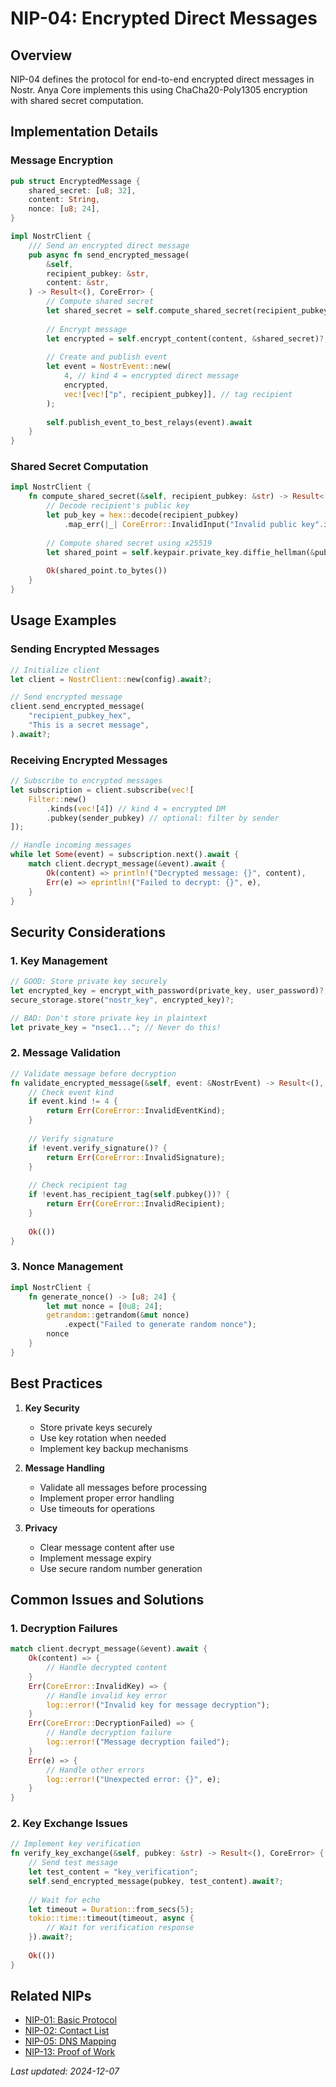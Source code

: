 <!-- markdownlint-disable MD013 line-length -->

# NIP-04: Encrypted Direct Messages

## Overview
NIP-04 defines the protocol for end-to-end encrypted direct messages in Nostr. Anya Core implements this using ChaCha20-Poly1305 encryption with shared secret computation.

## Implementation Details

### Message Encryption
```rust
pub struct EncryptedMessage {
    shared_secret: [u8; 32],
    content: String,
    nonce: [u8; 24],
}

impl NostrClient {
    /// Send an encrypted direct message
    pub async fn send_encrypted_message(
        &self,
        recipient_pubkey: &str,
        content: &str,
    ) -> Result<(), CoreError> {
        // Compute shared secret
        let shared_secret = self.compute_shared_secret(recipient_pubkey)?;
        
        // Encrypt message
        let encrypted = self.encrypt_content(content, &shared_secret)?;
        
        // Create and publish event
        let event = NostrEvent::new(
            4, // kind 4 = encrypted direct message
            encrypted,
            vec![vec!["p", recipient_pubkey]], // tag recipient
        );
        
        self.publish_event_to_best_relays(event).await
    }
}
```

### Shared Secret Computation
```rust
impl NostrClient {
    fn compute_shared_secret(&self, recipient_pubkey: &str) -> Result<[u8; 32], CoreError> {
        // Decode recipient's public key
        let pub_key = hex::decode(recipient_pubkey)
            .map_err(|_| CoreError::InvalidInput("Invalid public key".into()))?;
            
        // Compute shared secret using x25519
        let shared_point = self.keypair.private_key.diffie_hellman(&pub_key);
        
        Ok(shared_point.to_bytes())
    }
}
```

## Usage Examples

### Sending Encrypted Messages
```rust
// Initialize client
let client = NostrClient::new(config).await?;

// Send encrypted message
client.send_encrypted_message(
    "recipient_pubkey_hex",
    "This is a secret message",
).await?;
```

### Receiving Encrypted Messages
```rust
// Subscribe to encrypted messages
let subscription = client.subscribe(vec![
    Filter::new()
        .kinds(vec![4]) // kind 4 = encrypted DM
        .pubkey(sender_pubkey) // optional: filter by sender
]);

// Handle incoming messages
while let Some(event) = subscription.next().await {
    match client.decrypt_message(&event).await {
        Ok(content) => println!("Decrypted message: {}", content),
        Err(e) => eprintln!("Failed to decrypt: {}", e),
    }
}
```

## Security Considerations

### 1. Key Management
```rust
// GOOD: Store private key securely
let encrypted_key = encrypt_with_password(private_key, user_password)?;
secure_storage.store("nostr_key", encrypted_key)?;

// BAD: Don't store private key in plaintext
let private_key = "nsec1..."; // Never do this!
```

### 2. Message Validation
```rust
// Validate message before decryption
fn validate_encrypted_message(&self, event: &NostrEvent) -> Result<(), CoreError> {
    // Check event kind
    if event.kind != 4 {
        return Err(CoreError::InvalidEventKind);
    }
    
    // Verify signature
    if !event.verify_signature()? {
        return Err(CoreError::InvalidSignature);
    }
    
    // Check recipient tag
    if !event.has_recipient_tag(self.pubkey())? {
        return Err(CoreError::InvalidRecipient);
    }
    
    Ok(())
}
```

### 3. Nonce Management
```rust
impl NostrClient {
    fn generate_nonce() -> [u8; 24] {
        let mut nonce = [0u8; 24];
        getrandom::getrandom(&mut nonce)
            .expect("Failed to generate random nonce");
        nonce
    }
}
```

## Best Practices

1. **Key Security**
   - Store private keys securely
   - Use key rotation when needed
   - Implement key backup mechanisms

2. **Message Handling**
   - Validate all messages before processing
   - Implement proper error handling
   - Use timeouts for operations

3. **Privacy**
   - Clear message content after use
   - Implement message expiry
   - Use secure random number generation

## Common Issues and Solutions

### 1. Decryption Failures
```rust
match client.decrypt_message(&event).await {
    Ok(content) => {
        // Handle decrypted content
    }
    Err(CoreError::InvalidKey) => {
        // Handle invalid key error
        log::error!("Invalid key for message decryption");
    }
    Err(CoreError::DecryptionFailed) => {
        // Handle decryption failure
        log::error!("Message decryption failed");
    }
    Err(e) => {
        // Handle other errors
        log::error!("Unexpected error: {}", e);
    }
}
```

### 2. Key Exchange Issues
```rust
// Implement key verification
fn verify_key_exchange(&self, pubkey: &str) -> Result<(), CoreError> {
    // Send test message
    let test_content = "key_verification";
    self.send_encrypted_message(pubkey, test_content).await?;
    
    // Wait for echo
    let timeout = Duration::from_secs(5);
    tokio::time::timeout(timeout, async {
        // Wait for verification response
    }).await?;
    
    Ok(())
}
```

## Related NIPs
- [NIP-01: Basic Protocol](./nip-01.md)
- [NIP-02: Contact List](./nip-02.md)
- [NIP-05: DNS Mapping](./nip-05.md)
- [NIP-13: Proof of Work](./nip-13.md)

*Last updated: 2024-12-07*
